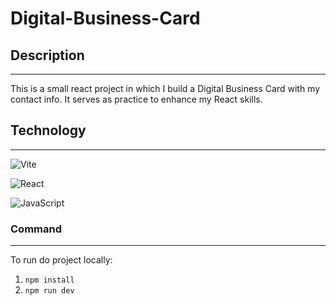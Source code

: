 # Digital-Business-Card

## Description

---

This is a small react project in which I build a Digital Business Card with my contact info. It serves as practice to enhance my React skills.

## Technology

---

![Vite](https://img.shields.io/badge/vite-%23646CFF.svg?style=for-the-badge&logo=vite&logoColor=white)

![React](https://img.shields.io/badge/react-%2320232a.svg?style=for-the-badge&logo=react&logoColor=%2361DAFB)

![JavaScript](https://img.shields.io/badge/javascript-%23323330.svg?style=for-the-badge&logo=javascript&logoColor=%23F7DF1E)

### Command

---

To run do project locally:

1. `npm install`
2. `npm run dev`
